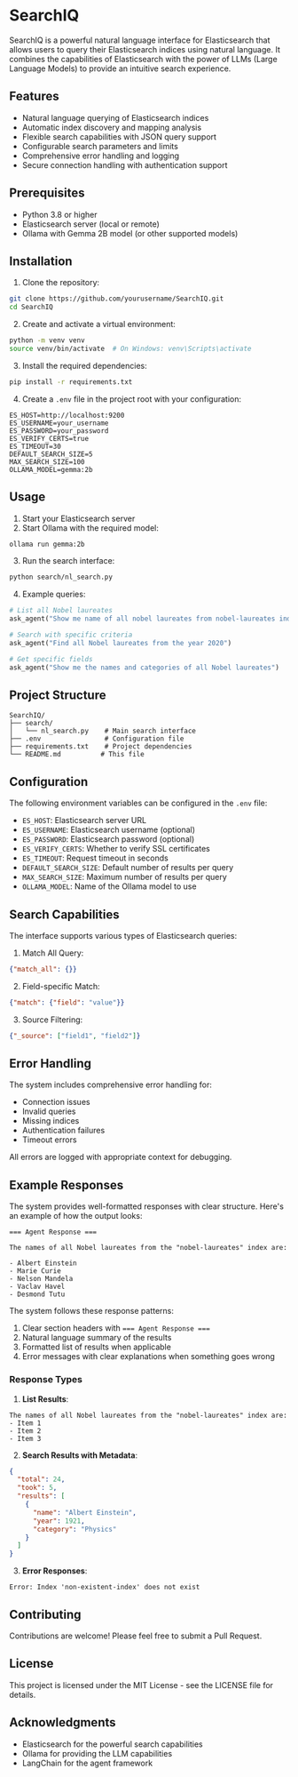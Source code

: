 # SearchIQ

SearchIQ is a powerful natural language interface for Elasticsearch that allows users to query their Elasticsearch indices using natural language. It combines the capabilities of Elasticsearch with the power of LLMs (Large Language Models) to provide an intuitive search experience.

## Features

- Natural language querying of Elasticsearch indices
- Automatic index discovery and mapping analysis
- Flexible search capabilities with JSON query support
- Configurable search parameters and limits
- Comprehensive error handling and logging
- Secure connection handling with authentication support

## Prerequisites

- Python 3.8 or higher
- Elasticsearch server (local or remote)
- Ollama with Gemma 2B model (or other supported models)

## Installation

1. Clone the repository:
```bash
git clone https://github.com/yourusername/SearchIQ.git
cd SearchIQ
```

2. Create and activate a virtual environment:
```bash
python -m venv venv
source venv/bin/activate  # On Windows: venv\Scripts\activate
```

3. Install the required dependencies:
```bash
pip install -r requirements.txt
```

4. Create a `.env` file in the project root with your configuration:
```env
ES_HOST=http://localhost:9200
ES_USERNAME=your_username
ES_PASSWORD=your_password
ES_VERIFY_CERTS=true
ES_TIMEOUT=30
DEFAULT_SEARCH_SIZE=5
MAX_SEARCH_SIZE=100
OLLAMA_MODEL=gemma:2b
```

## Usage

1. Start your Elasticsearch server
2. Start Ollama with the required model:
```bash
ollama run gemma:2b
```

3. Run the search interface:
```bash
python search/nl_search.py
```

4. Example queries:
```python
# List all Nobel laureates
ask_agent("Show me name of all nobel laureates from nobel-laureates index")

# Search with specific criteria
ask_agent("Find all Nobel laureates from the year 2020")

# Get specific fields
ask_agent("Show me the names and categories of all Nobel laureates")
```

## Project Structure

```
SearchIQ/
├── search/
│   └── nl_search.py    # Main search interface
├── .env                # Configuration file
├── requirements.txt    # Project dependencies
└── README.md          # This file
```

## Configuration

The following environment variables can be configured in the `.env` file:

- `ES_HOST`: Elasticsearch server URL
- `ES_USERNAME`: Elasticsearch username (optional)
- `ES_PASSWORD`: Elasticsearch password (optional)
- `ES_VERIFY_CERTS`: Whether to verify SSL certificates
- `ES_TIMEOUT`: Request timeout in seconds
- `DEFAULT_SEARCH_SIZE`: Default number of results per query
- `MAX_SEARCH_SIZE`: Maximum number of results per query
- `OLLAMA_MODEL`: Name of the Ollama model to use

## Search Capabilities

The interface supports various types of Elasticsearch queries:

1. Match All Query:
```json
{"match_all": {}}
```

2. Field-specific Match:
```json
{"match": {"field": "value"}}
```

3. Source Filtering:
```json
{"_source": ["field1", "field2"]}
```

## Error Handling

The system includes comprehensive error handling for:
- Connection issues
- Invalid queries
- Missing indices
- Authentication failures
- Timeout errors

All errors are logged with appropriate context for debugging.

## Example Responses

The system provides well-formatted responses with clear structure. Here's an example of how the output looks:

```
=== Agent Response ===

The names of all Nobel laureates from the "nobel-laureates" index are:

- Albert Einstein
- Marie Curie
- Nelson Mandela
- Vaclav Havel
- Desmond Tutu
```

The system follows these response patterns:
1. Clear section headers with `=== Agent Response ===`
2. Natural language summary of the results
3. Formatted list of results when applicable
4. Error messages with clear explanations when something goes wrong

### Response Types

1. **List Results**:
```
The names of all Nobel laureates from the "nobel-laureates" index are:
- Item 1
- Item 2
- Item 3
```

2. **Search Results with Metadata**:
```json
{
  "total": 24,
  "took": 5,
  "results": [
    {
      "name": "Albert Einstein",
      "year": 1921,
      "category": "Physics"
    }
  ]
}
```

3. **Error Responses**:
```
Error: Index 'non-existent-index' does not exist
```

## Contributing

Contributions are welcome! Please feel free to submit a Pull Request.

## License

This project is licensed under the MIT License - see the LICENSE file for details.

## Acknowledgments

- Elasticsearch for the powerful search capabilities
- Ollama for providing the LLM capabilities
- LangChain for the agent framework 